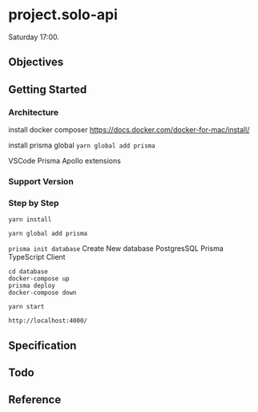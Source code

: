 # project.solo-api

Saturday 17:00.

## Objectives

## Getting Started

### Architecture

install docker composer
https://docs.docker.com/docker-for-mac/install/

install prisma global
`yarn global add prisma`

VSCode Prisma Apollo extensions

### Support Version

### Step by Step

`yarn install`

`yarn global add prisma`

`prisma init database`
Create New database
PostgresSQL
Prisma TypeScript Client

```
cd database
docker-compose up
prisma deploy
docker-compose down
```

`yarn start`

`http://localhost:4000/`

## Specification

## Todo

## Reference
